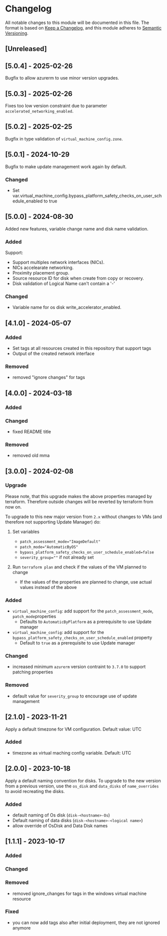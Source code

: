 # Changelog

All notable changes to this module will be documented in this file. 
The format is based on [Keep a Changelog](https://keepachangelog.com/en/1.1.0/),
and this module adheres to [Semantic Versioning](https://semver.org/spec/v2.0.0.html).

## [Unreleased]

## [5.0.4] - 2025-02-26

Bugfix to allow azurerm to use minor version upgrades.

## [5.0.3] - 2025-02-26

Fixes too low version constraint due to parameter `accelerated_networking_enabled`.

## [5.0.2] - 2025-02-25

Bugfix in type validation of `virtual_machine_config.zone`.

## [5.0.1] - 2024-10-29

Bugfix to make update management work again by default.

### Changed
- Set var.virtual_machine_config.bypass_platform_safety_checks_on_user_schedule_enabled to true

## [5.0.0] - 2024-08-30

Added new features, variable change name and disk name validation.

### Added

Support:

- Support multiples network interfaces (NICs).
- NICs accelearate networking.
- Proximity placement group.
- Source resource ID for disk when create from copy or recovery.
- Disk validation of Logical Name can't contain a '-'

### Changed

- Variable name for os disk write_accelerator_enabled.

## [4.1.0] - 2024-05-07

### Added

- Set tags at all resources created in this repository that support tags
- Output of the created network interface

### Removed

- removed "ignore changes" for tags

## [4.0.0] - 2024-03-18

### Added

### Changed

- fixed README title

### Removed

- removed old mma

## [3.0.0] - 2024-02-08

### Upgrade

Please note, that this upgrade makes the above properties managed by terraform. Therefore outside changes will be reverted by terraform from now on.

To upgrade to this new major version from `2.x` without changes to VMs (and therefore not supporting Update Manager) do:

1. Set variables

    - `patch_assessment_mode="ImageDefault"`
    - `patch_mode="AutomaticByOS"`
    - `bypass_platform_safety_checks_on_user_schedule_enabled=false`
    - `severity_group=""` if not already set

1. Run `terraform plan` and check if the values of the VM planned to change


    - If the values of the properties are planned to change, use actual values instead of the above

### Added

- `virtual_machine_config`: add support for the `patch_assessment_mode`, `patch_mode`properties
  - Defaults to `AutomaticByPlatform` as a prerequisite to use Update manager
- `virtual_machine_config`: add support for the `bypass_platform_safety_checks_on_user_schedule_enabled` property
  - Default to `true` as a prerequisite to use Update manager

### Changed

- increased minimum `azurerm` version contraint to `3.7.0` to support patching properties

### Removed

- default value for `severity_group` to encourage use of update management

## [2.1.0] - 2023-11-21

Apply a default timezone for VM configuration. Default value: UTC

### Added

- timezone as virtual maching config variable. Default: UTC

## [2.0.0] - 2023-10-18

Apply a default naming convention for disks. To upgrade to the new version from a previous version, use the `os_disk` and `data_disks` of `name_overrides` to avoid recreating the disks.

### Added

- default naming of Os disk (`disk-<hostname>-Os`)
- Default naming of data disks (`disk-<hostname>-<logical name>`)
- allow override of OsDisk and Data Disk names

## [1.1.1] - 2023-10-17

### Added

### Changed

### Removed

- removed ignore_changes for tags in the windows virtual machine resource

### Fixed

- you can now add tags also after initial deployment, they are not ignored anymore
